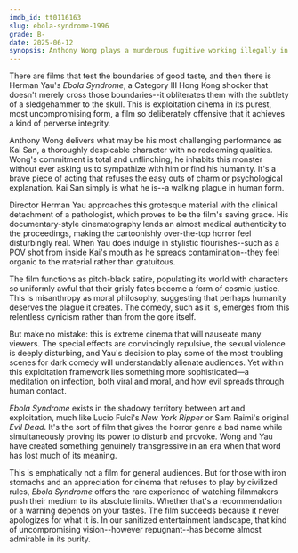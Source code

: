 ```yaml
---
imdb_id: tt0116163
slug: ebola-syndrome-1996
grade: B-
date: 2025-06-12
synopsis: Anthony Wong plays a murderous fugitive working illegally in South Africa, who contracts Ebola and becomes a living super-spreader.
---
```


There are films that test the boundaries of good taste, and then there is Herman Yau's _Ebola Syndrome_, a Category III Hong Kong shocker that doesn't merely cross those boundaries--it obliterates them with the subtlety of a sledgehammer to the skull. This is exploitation cinema in its purest, most uncompromising form, a film so deliberately offensive that it achieves a kind of perverse integrity.

Anthony Wong delivers what may be his most challenging performance as Kai San, a thoroughly despicable character with no redeeming qualities. Wong's commitment is total and unflinching; he inhabits this monster without ever asking us to sympathize with him or find his humanity. It's a brave piece of acting that refuses the easy outs of charm or psychological explanation. Kai San simply is what he is--a walking plague in human form.

Director Herman Yau approaches this grotesque material with the clinical detachment of a pathologist, which proves to be the film's saving grace. His documentary-style cinematography lends an almost medical authenticity to the proceedings, making the cartoonishly over-the-top horror feel disturbingly real. When Yau does indulge in stylistic flourishes--such as a POV shot from inside Kai's mouth as he spreads contamination--they feel organic to the material rather than gratuitous.

The film functions as pitch-black satire, populating its world with characters so uniformly awful that their grisly fates become a form of cosmic justice. This is misanthropy as moral philosophy, suggesting that perhaps humanity deserves the plague it creates. The comedy, such as it is, emerges from this relentless cynicism rather than from the gore itself.

But make no mistake: this is extreme cinema that will nauseate many viewers. The special effects are convincingly repulsive, the sexual violence is deeply disturbing, and Yau's decision to play some of the most troubling scenes for dark comedy will understandably alienate audiences. Yet within this exploitation framework lies something more sophisticated—a meditation on infection, both viral and moral, and how evil spreads through human contact.

_Ebola Syndrome_ exists in the shadowy territory between art and exploitation, much like Lucio Fulci's <span data-imdb-id="tt0084719">_New York Ripper_</span> or Sam Raimi's original <span data-imdb-id="tt0083907">_Evil Dead_</span>. It's the sort of film that gives the horror genre a bad name while simultaneously proving its power to disturb and provoke. Wong and Yau have created something genuinely transgressive in an era when that word has lost much of its meaning.

This is emphatically not a film for general audiences. But for those with iron stomachs and an appreciation for cinema that refuses to play by civilized rules, _Ebola Syndrome_ offers the rare experience of watching filmmakers push their medium to its absolute limits. Whether that's a recommendation or a warning depends on your tastes. The film succeeds because it never apologizes for what it is. In our sanitized entertainment landscape, that kind of uncompromising vision--however repugnant--has become almost admirable in its purity.